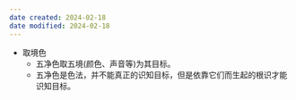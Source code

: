 ```yaml
---
date created: 2024-02-18
date modified: 2024-02-18
---
```

- 取境色
    - 五净色取五境(颜色、声音等)为其目标。
    - 五净色是色法，并不能真正的识知目标，但是依靠它们而生起的根识才能识知目标。    
